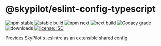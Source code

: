 # @skypilot/eslint-config-typescript

[![npm stable](https://img.shields.io/npm/v/@skypilot/eslint-config-typescript?label=stable)](https://www.npmjs.com/package/@skypilot/eslint-config-typescript)
![stable build](https://img.shields.io/github/workflow/status/skypilot-dev/eslint-config-typescript/Stable%20release?label=stable%20build)
[![npm next](https://img.shields.io/npm/v/@skypilot/eslint-config-typescript/next?label=next)](https://www.npmjs.com/package/@skypilot/eslint-config-typescript)
![next build](https://img.shields.io/github/workflow/status/skypilot-dev/eslint-config-typescript/Prerelease?branch=next&label=next%20build)
![Codacy grade](https://img.shields.io/codacy/grade/5ca6f89c5aac49f6bfed966f6a3eff2c)
![downloads](https://img.shields.io/npm/dm/@skypilot/eslint-config-typescript)
[![license: ISC](https://img.shields.io/badge/license-ISC-blue.svg)](https://opensource.org/licenses/ISC)

Provides SkyPilot's .eslintrc as an extensible shared config
